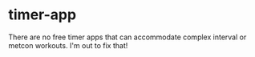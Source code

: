 # timer-app
There are no free timer apps that can accommodate complex interval or metcon workouts. I'm out to fix that!

